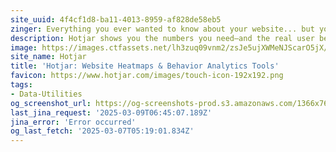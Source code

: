 ```yaml
---
site_uuid: 4f4cf1d8-ba11-4013-8959-af828de58eb5
zinger: Everything you ever wanted to know about your website... but your analytics never told you.
description: Hotjar shows you the numbers you need—and the real user behavior behind them
image: https://images.ctfassets.net/lh3zuq09vnm2/zsJe5ujXWMeNJScarO5jX/92ee747a96ef4a5998f9a1b10b2bb737/hotjar_og_image_Jul22.png
site_name: Hotjar
title: 'Hotjar: Website Heatmaps & Behavior Analytics Tools'
favicon: https://www.hotjar.com/images/touch-icon-192x192.png
tags:
- Data-Utilities
og_screenshot_url: https://og-screenshots-prod.s3.amazonaws.com/1366x768/80/false/5731b85f9568f26f62c871acb318d48bbfcf7c51040d75c319683906e63a4b6c.jpeg
last_jina_request: '2025-03-09T06:45:07.189Z'
jina_error: 'Error occurred'
og_last_fetch: '2025-03-07T05:19:01.834Z'
---
```



